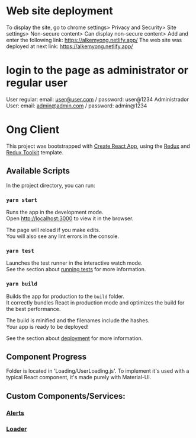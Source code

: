 # Web site deployment
To display the site, go to chrome settings> Privacy and Security> Site settings> Non-secure content> Can display non-secure content> Add and enter the following link: https://alkemyong.netlify.app/
The web site was deployed at next link: https://alkemyong.netlify.app/

# login to the page as administrator or regular user
User regular: email: user@user.com / password: user@1234
Administrador User: email: admin@admin.com / password: admin@1234


# Ong Client

This project was bootstrapped with [Create React App](https://github.com/facebook/create-react-app), using the [Redux](https://redux.js.org/) and [Redux Toolkit](https://redux-toolkit.js.org/) template.

## Available Scripts

In the project directory, you can run:

### `yarn start`

Runs the app in the development mode.<br />
Open [http://localhost:3000](http://localhost:3000) to view it in the browser.

The page will reload if you make edits.<br />
You will also see any lint errors in the console.

### `yarn test`

Launches the test runner in the interactive watch mode.<br />
See the section about [running tests](https://facebook.github.io/create-react-app/docs/running-tests) for more information.

### `yarn build`

Builds the app for production to the `build` folder.<br />
It correctly bundles React in production mode and optimizes the build for the best performance.

The build is minified and the filenames include the hashes.<br />
Your app is ready to be deployed!

See the section about [deployment](https://facebook.github.io/create-react-app/docs/deployment) for more information.

## Component Progress

Folder is located in 'Loading/UserLoading.js'. To implement it's used with a typical React component, it's made purely with Material-UI.

[link for more details]: Documentation/loaderIndicator.md

## Custom Components/Services:

### [Alerts](Documentation/Alerts/README.md)
### [Loader](Documentation/Loader/Loader.md)

